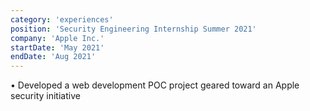 ```yaml
---
category: 'experiences'
position: 'Security Engineering Internship Summer 2021'
company: 'Apple Inc.'
startDate: 'May 2021'
endDate: 'Aug 2021'
---
```


• Developed a web development POC project geared toward an Apple security initiative
